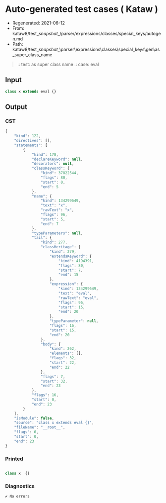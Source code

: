 # Auto-generated test cases ( Kataw )
- Regenerated: 2021-06-12
- From: kataw8/test\__snapshot__/parser/expressions/classes/special_keys/autogen.md
- Path: kataw8/test\__snapshot__\parser\expressions\classes\special_keys\gen\as_super_class_name
> :: test: as super class name
> :: case: eval
## Input

`````js
class x extends eval {}
`````
## Output

### CST

```javascript
{
    "kind": 122,
    "directives": [],
    "statements": [
        {
            "kind": 178,
            "declareKeyword": null,
            "decorators": null,
            "classKeyword": {
                "kind": 37822544,
                "flags": 80,
                "start": 0,
                "end": 5
            },
            "name": {
                "kind": 134299649,
                "text": "x",
                "rawText": "x",
                "flags": 96,
                "start": 5,
                "end": 7
            },
            "typeParameters": null,
            "tail": {
                "kind": 277,
                "classHeritage": {
                    "kind": 279,
                    "extendsKeyword": {
                        "kind": 4194391,
                        "flags": 80,
                        "start": 7,
                        "end": 15
                    },
                    "expression": {
                        "kind": 134299649,
                        "text": "eval",
                        "rawText": "eval",
                        "flags": 96,
                        "start": 15,
                        "end": 20
                    },
                    "typeParameter": null,
                    "flags": 16,
                    "start": 15,
                    "end": 20
                },
                "body": {
                    "kind": 262,
                    "elements": [],
                    "flags": 32,
                    "start": 22,
                    "end": 22
                },
                "flags": 7,
                "start": 32,
                "end": 23
            },
            "flags": 16,
            "start": 0,
            "end": 23
        }
    ],
    "isModule": false,
    "source": "class x extends eval {}",
    "fileName": "__root__",
    "flags": 0,
    "start": 0,
    "end": 23
}
```

### Printed

```javascript

class x  {}
```

### Diagnostics

```javascript
✔ No errors
```

